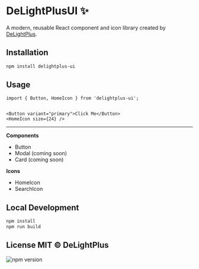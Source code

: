 # DeLightPlusUI ✨

A modern, reusable React component and icon library created by [DeLightPlus](https://github.com/DeLightPlus).

## Installation

```bash
npm install delightplus-ui
```

## Usage
```tsx
import { Button, HomeIcon } from 'delightplus-ui';


<Button variant="primary">Click Me</Button>
<HomeIcon size={24} />
```

---
**Components**
- Button
- Modal (coming soon)
- Card (coming soon)

**Icons**
- HomeIcon
- SearchIcon

## Local Development
```bash
npm install
npm run build
```

License
MIT © DeLightPlus
---

![npm version](https://img.shields.io/npm/v/delightplus-ui)



<!--
---
🔹 To publish a new patch release:
```bash
npm run release
```
- Increments version from 0.1.2 → 0.1.3
- Builds the library
- Publishes it to NPM

🔹 To manually do a minor release:
```bash
npm run version:minor && npm run build && npm publish
```

---

When you release stable versions:
 ```bash
git tag v1.0.0
git push origin v1.0.0
``` -->
